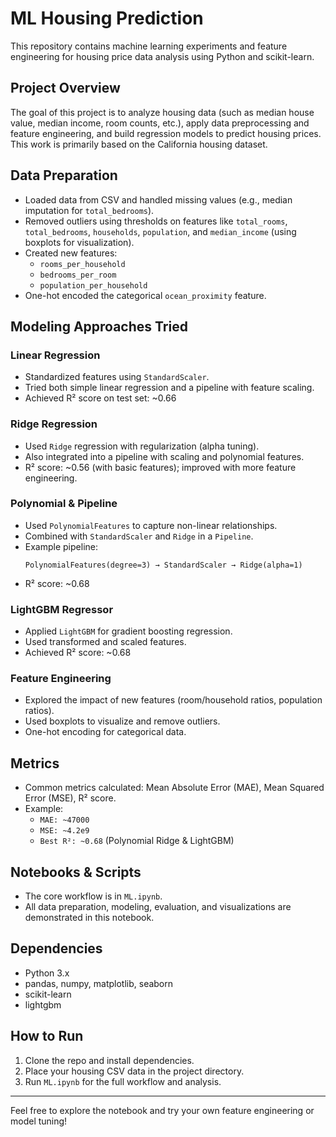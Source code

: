 # ML Housing Prediction

This repository contains machine learning experiments and feature engineering for housing price data analysis using Python and scikit-learn.

## Project Overview

The goal of this project is to analyze housing data (such as median house value, median income, room counts, etc.), apply data preprocessing and feature engineering, and build regression models to predict housing prices. This work is primarily based on the California housing dataset.

## Data Preparation

- Loaded data from CSV and handled missing values (e.g., median imputation for `total_bedrooms`).
- Removed outliers using thresholds on features like `total_rooms`, `total_bedrooms`, `households`, `population`, and `median_income` (using boxplots for visualization).
- Created new features:
  - `rooms_per_household`
  - `bedrooms_per_room`
  - `population_per_household`
- One-hot encoded the categorical `ocean_proximity` feature.

## Modeling Approaches Tried

### Linear Regression

- Standardized features using `StandardScaler`.
- Tried both simple linear regression and a pipeline with feature scaling.
- Achieved R² score on test set: ~0.66

### Ridge Regression

- Used `Ridge` regression with regularization (alpha tuning).
- Also integrated into a pipeline with scaling and polynomial features.
- R² score: ~0.56 (with basic features); improved with more feature engineering.

### Polynomial & Pipeline

- Used `PolynomialFeatures` to capture non-linear relationships.
- Combined with `StandardScaler` and `Ridge` in a `Pipeline`.
- Example pipeline:
  ```
  PolynomialFeatures(degree=3) → StandardScaler → Ridge(alpha=1)
  ```
- R² score: ~0.68

### LightGBM Regressor

- Applied `LightGBM` for gradient boosting regression.
- Used transformed and scaled features.
- Achieved R² score: ~0.68

### Feature Engineering

- Explored the impact of new features (room/household ratios, population ratios).
- Used boxplots to visualize and remove outliers.
- One-hot encoding for categorical data.

## Metrics

- Common metrics calculated: Mean Absolute Error (MAE), Mean Squared Error (MSE), R² score.
- Example:
  - `MAE: ~47000`
  - `MSE: ~4.2e9`
  - `Best R²: ~0.68` (Polynomial Ridge & LightGBM)

## Notebooks & Scripts

- The core workflow is in `ML.ipynb`.
- All data preparation, modeling, evaluation, and visualizations are demonstrated in this notebook.

## Dependencies

- Python 3.x
- pandas, numpy, matplotlib, seaborn
- scikit-learn
- lightgbm

## How to Run

1. Clone the repo and install dependencies.
2. Place your housing CSV data in the project directory.
3. Run `ML.ipynb` for the full workflow and analysis.

---

Feel free to explore the notebook and try your own feature engineering or model tuning!
